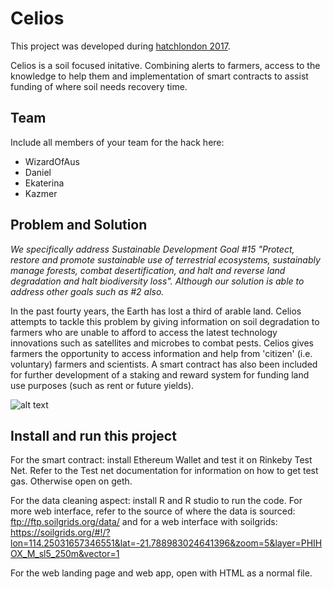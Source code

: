 # Celios

This project was developed during [hatchlondon 2017](http://hatchlondon.io).

Celios is a soil focused initative. Combining alerts to farmers, access to the knowledge to help them and implementation of smart contracts to assist funding of where soil needs recovery time.

## Team

Include all members of your team for the hack here:

* WizardOfAus
* Daniel 
* Ekaterina
* Kazmer

## Problem and Solution

*We specifically address Sustainable Development Goal #15 "Protect, restore and promote sustainable use of terrestrial ecosystems, sustainably manage forests, combat desertification, and halt and reverse land degradation and halt biodiversity loss". Although our solution is able to address other goals such as #2 also.*

In the past fourty years, the Earth has lost a third of arable land. Celios attempts to tackle this problem by giving information on soil degradation to farmers who are unable to afford to access the latest technology innovations such as satellites and microbes to combat pests. Celios gives farmers the opportunity to access information and help from 'citizen' (i.e. voluntary) farmers and scientists. A smart contract has also been included for further development of a staking and reward system for funding land use purposes (such as rent or future yields).

![alt text](http://www.fao.org/fileadmin/user_upload/soils/imgs/degradation_map/soil_compaction.jpg)

## Install and run this project

For the smart contract: install Ethereum Wallet and test it on Rinkeby Test Net. Refer to the Test net documentation for information on how to get test gas. Otherwise open on geth.

For the data cleaning aspect: install R and R studio to run the code. For more web interface, refer to the source of where the data is sourced: ftp://ftp.soilgrids.org/data/ and for a web interface with soilgrids: https://soilgrids.org/#!/?lon=114.25031657346551&lat=-21.788983024641396&zoom=5&layer=PHIHOX_M_sl5_250m&vector=1 

For the web landing page and web app, open with HTML as a normal file.
